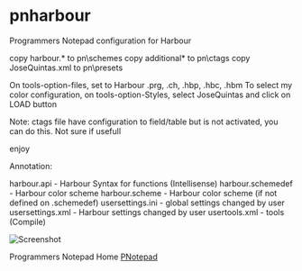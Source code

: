 # pnharbour
Programmers Notepad configuration for Harbour

copy harbour.*       to pn\schemes
copy additional*     to pn\ctags
copy JoseQuintas.xml to pn\presets

On tools-option-files, set to Harbour .prg, .ch, .hbp, .hbc, .hbm
To select my color configuration, on tools-option-Styles, select JoseQuintas and click on LOAD button

Note: ctags file have configuration to field/table but is not activated, you can do this. Not sure if usefull

enjoy

Annotation:

harbour.api - Harbour Syntax for functions (Intellisense)
harbour.schemedef - Harbour color scheme
harbour.scheme - Harbour color scheme (if not defined on .schemedef)
usersettings.ini - global settings changed by user
usersettings.xml - Harbour settings changed by user
usertools.xml - tools (Compile)

![Screenshot](https://github.com/JoseQuintas/pnharbour/blob/master/ctags.png)

Programmers Notepad Home [PNotepad](http:/pnotepad.org/)
